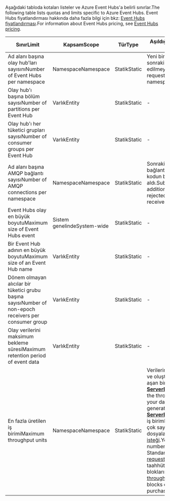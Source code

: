 <span data-ttu-id="f912b-101">Aşağıdaki tabloda kotaları listeler ve Azure Event Hubs'a belirli sınırlar.</span><span class="sxs-lookup"><span data-stu-id="f912b-101">The following table lists quotas and limits specific to Azure Event Hubs.</span></span> <span data-ttu-id="f912b-102">Event Hubs fiyatlandırması hakkında daha fazla bilgi için bkz: [Event Hubs fiyatlandırması](https://azure.microsoft.com/pricing/details/event-hubs/).</span><span class="sxs-lookup"><span data-stu-id="f912b-102">For information about Event Hubs pricing, see [Event Hubs pricing](https://azure.microsoft.com/pricing/details/event-hubs/).</span></span>

| <span data-ttu-id="f912b-103">Sınır</span><span class="sxs-lookup"><span data-stu-id="f912b-103">Limit</span></span> | <span data-ttu-id="f912b-104">Kapsam</span><span class="sxs-lookup"><span data-stu-id="f912b-104">Scope</span></span> | <span data-ttu-id="f912b-105">Tür</span><span class="sxs-lookup"><span data-stu-id="f912b-105">Type</span></span> | <span data-ttu-id="f912b-106">Aşıldığında davranışı</span><span class="sxs-lookup"><span data-stu-id="f912b-106">Behavior when exceeded</span></span> | <span data-ttu-id="f912b-107">Değer</span><span class="sxs-lookup"><span data-stu-id="f912b-107">Value</span></span> |
| --- | --- | --- | --- | --- |
| <span data-ttu-id="f912b-108">Ad alanı başına olay hub'ları sayısını</span><span class="sxs-lookup"><span data-stu-id="f912b-108">Number of Event Hubs per namespace</span></span> |<span data-ttu-id="f912b-109">Namespace</span><span class="sxs-lookup"><span data-stu-id="f912b-109">Namespace</span></span> |<span data-ttu-id="f912b-110">Statik</span><span class="sxs-lookup"><span data-stu-id="f912b-110">Static</span></span> |<span data-ttu-id="f912b-111">Yeni bir ad alanı oluşturmak için sonraki istekleri kabul edilmeyecek.</span><span class="sxs-lookup"><span data-stu-id="f912b-111">Subsequent requests for creation of a new namespace will be rejected.</span></span> |<span data-ttu-id="f912b-112">10</span><span class="sxs-lookup"><span data-stu-id="f912b-112">10</span></span> |
| <span data-ttu-id="f912b-113">Olay hub'ı başına bölüm sayısı</span><span class="sxs-lookup"><span data-stu-id="f912b-113">Number of partitions per Event Hub</span></span> |<span data-ttu-id="f912b-114">Varlık</span><span class="sxs-lookup"><span data-stu-id="f912b-114">Entity</span></span> |<span data-ttu-id="f912b-115">Statik</span><span class="sxs-lookup"><span data-stu-id="f912b-115">Static</span></span> |- |<span data-ttu-id="f912b-116">32</span><span class="sxs-lookup"><span data-stu-id="f912b-116">32</span></span> |
| <span data-ttu-id="f912b-117">Olay hub'ı her tüketici grupları sayısı</span><span class="sxs-lookup"><span data-stu-id="f912b-117">Number of consumer groups per Event Hub</span></span> |<span data-ttu-id="f912b-118">Varlık</span><span class="sxs-lookup"><span data-stu-id="f912b-118">Entity</span></span> |<span data-ttu-id="f912b-119">Statik</span><span class="sxs-lookup"><span data-stu-id="f912b-119">Static</span></span> |- |<span data-ttu-id="f912b-120">20</span><span class="sxs-lookup"><span data-stu-id="f912b-120">20</span></span> |
| <span data-ttu-id="f912b-121">Ad alanı başına AMQP bağlantı sayısı</span><span class="sxs-lookup"><span data-stu-id="f912b-121">Number of AMQP connections per namespace</span></span> |<span data-ttu-id="f912b-122">Namespace</span><span class="sxs-lookup"><span data-stu-id="f912b-122">Namespace</span></span> |<span data-ttu-id="f912b-123">Statik</span><span class="sxs-lookup"><span data-stu-id="f912b-123">Static</span></span> |<span data-ttu-id="f912b-124">Sonraki istekleri için ek bağlantıları reddedilir ve arama kodun bir özel durum aldı.</span><span class="sxs-lookup"><span data-stu-id="f912b-124">Subsequent requests for additional connections will be rejected and an exception is received by the calling code.</span></span> |<span data-ttu-id="f912b-125">5,000</span><span class="sxs-lookup"><span data-stu-id="f912b-125">5,000</span></span> |
| <span data-ttu-id="f912b-126">Event Hubs olay en büyük boyutu</span><span class="sxs-lookup"><span data-stu-id="f912b-126">Maximum size of Event Hubs event</span></span>|<span data-ttu-id="f912b-127">Sistem genelinde</span><span class="sxs-lookup"><span data-stu-id="f912b-127">System-wide</span></span> |<span data-ttu-id="f912b-128">Statik</span><span class="sxs-lookup"><span data-stu-id="f912b-128">Static</span></span> |- |<span data-ttu-id="f912b-129">256 KB</span><span class="sxs-lookup"><span data-stu-id="f912b-129">256 KB</span></span> |
| <span data-ttu-id="f912b-130">Bir Event Hub adının en büyük boyutu</span><span class="sxs-lookup"><span data-stu-id="f912b-130">Maximum size of an Event Hub name</span></span> |<span data-ttu-id="f912b-131">Varlık</span><span class="sxs-lookup"><span data-stu-id="f912b-131">Entity</span></span> |<span data-ttu-id="f912b-132">Statik</span><span class="sxs-lookup"><span data-stu-id="f912b-132">Static</span></span> |- |<span data-ttu-id="f912b-133">50 karakter</span><span class="sxs-lookup"><span data-stu-id="f912b-133">50 characters</span></span> |
| <span data-ttu-id="f912b-134">Dönem olmayan alıcılar bir tüketici grubu başına sayısı</span><span class="sxs-lookup"><span data-stu-id="f912b-134">Number of non-epoch receivers per consumer group</span></span> |<span data-ttu-id="f912b-135">Varlık</span><span class="sxs-lookup"><span data-stu-id="f912b-135">Entity</span></span> |<span data-ttu-id="f912b-136">Statik</span><span class="sxs-lookup"><span data-stu-id="f912b-136">Static</span></span> |- |<span data-ttu-id="f912b-137">5</span><span class="sxs-lookup"><span data-stu-id="f912b-137">5</span></span> |
| <span data-ttu-id="f912b-138">Olay verilerini maksimum bekleme süresi</span><span class="sxs-lookup"><span data-stu-id="f912b-138">Maximum retention period of event data</span></span> |<span data-ttu-id="f912b-139">Varlık</span><span class="sxs-lookup"><span data-stu-id="f912b-139">Entity</span></span> |<span data-ttu-id="f912b-140">Statik</span><span class="sxs-lookup"><span data-stu-id="f912b-140">Static</span></span> |- |<span data-ttu-id="f912b-141">1-7 gün</span><span class="sxs-lookup"><span data-stu-id="f912b-141">1-7 days</span></span> |
| <span data-ttu-id="f912b-142">En fazla üretilen iş birimi</span><span class="sxs-lookup"><span data-stu-id="f912b-142">Maximum throughput units</span></span> |<span data-ttu-id="f912b-143">Namespace</span><span class="sxs-lookup"><span data-stu-id="f912b-143">Namespace</span></span> |<span data-ttu-id="f912b-144">Statik</span><span class="sxs-lookup"><span data-stu-id="f912b-144">Static</span></span> |<span data-ttu-id="f912b-145">Verilerinizi kısıtlanan neden olur ve oluşturur işleme birimi sınırını aşan bir  **[ServerBusyException](/dotnet/api/microsoft.servicebus.messaging.serverbusyexception)**.</span><span class="sxs-lookup"><span data-stu-id="f912b-145">Exceeding the throughput unit limit causes your data to be throttled and generates a **[ServerBusyException](/dotnet/api/microsoft.servicebus.messaging.serverbusyexception)**.</span></span> <span data-ttu-id="f912b-146">Üretilen iş birimleri için standart bir daha çok sayıda istek katmanı dosyalama tarafından bir [destek isteği](/azure/azure-supportability/how-to-create-azure-support-request).</span><span class="sxs-lookup"><span data-stu-id="f912b-146">You can request a larger number of throughput units for a Standard tier by filing a [support request](/azure/azure-supportability/how-to-create-azure-support-request).</span></span> <span data-ttu-id="f912b-147">[Ek üretilen iş birimleri](../articles/event-hubs/event-hubs-auto-inflate.md) 20 taahhüt satın alma temelinde bloklarını mevcuttur.</span><span class="sxs-lookup"><span data-stu-id="f912b-147">[Additional throughput units](../articles/event-hubs/event-hubs-auto-inflate.md) are available in blocks of 20 on a committed purchase basis.</span></span> |<span data-ttu-id="f912b-148">20</span><span class="sxs-lookup"><span data-stu-id="f912b-148">20</span></span> |

